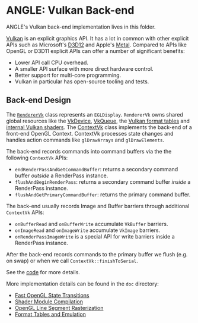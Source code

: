 # ANGLE: Vulkan Back-end

ANGLE's Vulkan back-end implementation lives in this folder.

[Vulkan](https://www.khronos.org/vulkan/) is an explicit graphics API. It has a lot in common with
other explicit APIs such as Microsoft's [D3D12][D3D12 Guide] and Apple's
[Metal](https://developer.apple.com/metal/). Compared to APIs like OpenGL or D3D11 explicit APIs can
offer a number of significant benefits:

 * Lower API call CPU overhead.
 * A smaller API surface with more direct hardware control.
 * Better support for multi-core programming.
 * Vulkan in particular has open-source tooling and tests.

[D3D12 Guide]: https://docs.microsoft.com/en-us/windows/desktop/direct3d12/directx-12-programming-guide

## Back-end Design

The [`RendererVk`](RendererVk.cpp) class represents an `EGLDisplay`. `RendererVk` owns shared global
resources like the [VkDevice][VkDevice], [VkQueue][VkQueue], the [Vulkan format tables](vk_format_utils.h)
and [internal Vulkan shaders](shaders). The [ContextVk](ContextVk.cpp) class implements the back-end
of a front-end OpenGL Context. ContextVk processes state changes and handles action commands like
`glDrawArrays` and `glDrawElements`.

The back-end records commands into command buffers via the the following `ContextVk` APIs:

 * `endRenderPassAndGetCommandBuffer`: returns a secondary command buffer *outside* a RenderPass instance.
 * `flushAndBeginRenderPass`: returns a secondary command buffer *inside* a RenderPass instance.
 * `flushAndGetPrimaryCommandBuffer`: returns the primary command buffer.

The back-end usually records Image and Buffer barriers through additional `ContextVk` APIs:

 * `onBufferRead` and `onBufferWrite` accumulate `VkBuffer` barriers.
 * `onImageRead` and `onImageWrite` accumulate `VkImage` barriers.
 * `onRenderPassImageWrite` is a special API for write barriers inside a RenderPass instance.

After the back-end records commands to the primary buffer we flush (e.g. on swap) or when we call
`ContextVk::finishToSerial`.

See the [code][CommandAPIs] for more details.

More implementation details can be found in the `doc` directory:

- [Fast OpenGL State Transitions](doc/FastOpenGLStateTransitions.md)
- [Shader Module Compilation](doc/ShaderModuleCompilation.md)
- [OpenGL Line Segment Rasterization](doc/OpenGLLineSegmentRasterization.md)
- [Format Tables and Emulation](doc/FormatTablesAndEmulation.md)

[VkDevice]: https://www.khronos.org/registry/vulkan/specs/1.1-extensions/man/html/VkDevice.html
[VkQueue]: https://www.khronos.org/registry/vulkan/specs/1.1-extensions/man/html/VkQueue.html
[CommandAPIs]: https://chromium.googlesource.com/angle/angle/+/aa09ca69e4173cb14261e39be3b7bdf56bbd3840/src/libANGLE/renderer/vulkan/ContextVk.h#579

